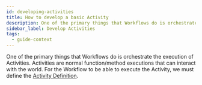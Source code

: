 ```yaml
---
id: developing-activities
title: How to develop a basic Activity
description: One of the primary things that Workflows do is orchestrate the execution of Activities.
sidebar_label: Develop Activities
tags:
  - guide-context
---
```


One of the primary things that Workflows do is orchestrate the execution of Activities.
Activities are normal function/method executions that can interact with the world.
For the Workflow to be able to execute the Activity, we must define the [Activity Definition](/concepts/what-is-an-activity-definition).
